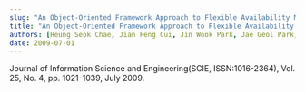 ```yaml
---
slug: "An Object-Oriented Framework Approach to Flexible Availability Management for Developing Distributed Applications"
title: "An Object-Oriented Framework Approach to Flexible Availability Management for Developing Distributed Applications"
authors: [Heung Seok Chae, Jian Feng Cui, Jin Wook Park, Jae Geol Park, Woo Jin Lee]
date: 2009-07-01
---
```


Journal of Information Science and Engineering(SCIE, ISSN:1016-2364), Vol. 25, No. 4, pp. 1021-1039, July 2009.
